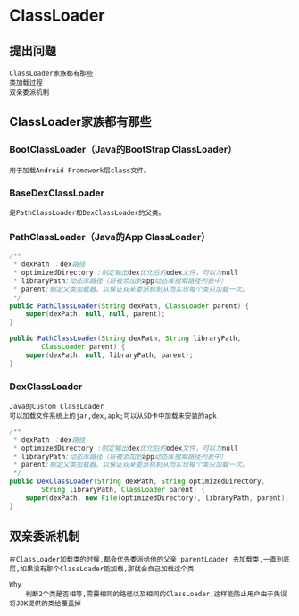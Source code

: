 # ClassLoader

## 提出问题

    ClassLoader家族都有那些
    类加载过程
    双亲委派机制


##   ClassLoader家族都有那些

### BootClassLoader（Java的BootStrap ClassLoader）

    用于加载Android Framework层class文件。

### BaseDexClassLoader

    是PathClassLoader和DexClassLoader的父类。

### PathClassLoader（Java的App ClassLoader）

``` java
/**
 * dexPath ：dex路径
 * optimizedDirectory :制定输出dex优化后的odex文件，可以为null
 * libraryPath:动态库路径（将被添加到app动态库搜索路径列表中）
 * parent:制定父类加载器，以保证双亲委派机制从而实现每个类只加载一次。
 */
public PathClassLoader(String dexPath, ClassLoader parent) {
    super(dexPath, null, null, parent);
}

public PathClassLoader(String dexPath, String libraryPath,
        ClassLoader parent) {
    super(dexPath, null, libraryPath, parent);
}
```

### DexClassLoader

    Java的Custom ClassLoader
    可以加载文件系统上的jar,dex,apk;可以从SD卡中加载未安装的apk

``` java
/**
 * dexPath ：dex路径
 * optimizedDirectory :制定输出dex优化后的odex文件，可以为null
 * libraryPath:动态库路径（将被添加到app动态库搜索路径列表中）
 * parent:制定父类加载器，以保证双亲委派机制从而实现每个类只加载一次。
 */
public DexClassLoader(String dexPath, String optimizedDirectory,
        String libraryPath, ClassLoader parent) {
    super(dexPath, new File(optimizedDirectory), libraryPath, parent);
}
```

## 双亲委派机制

    在ClassLoader加载类的时候,都会优先委派给他的父亲 parentLoader 去加载类,一直到底层,如果没有那个ClassLoader能加载,那就会自己加载这个类

    Why
        判断2个类是否相等,需要相同的路径以及相同的ClassLoader,这样能防止用户由于失误将JDK提供的类给覆盖掉
